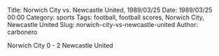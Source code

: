 Title: Norwich City vs. Newcastle United, 1989/03/25
Date: 1989/03/25 00:00
Category: sports
Tags: football, football scores, Norwich City, Newcastle United
Slug: norwich-city-vs-newcastle-united
Author: carbonero


Norwich City 0 - 2 Newcastle United
